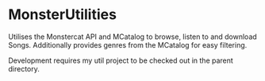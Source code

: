 # MonsterUtilities

Utilises the Monstercat API and MCatalog to browse, listen to and download Songs.
Additionally provides genres from the MCatalog for easy filtering.

Development requires my util project to be checked out in the parent directory.